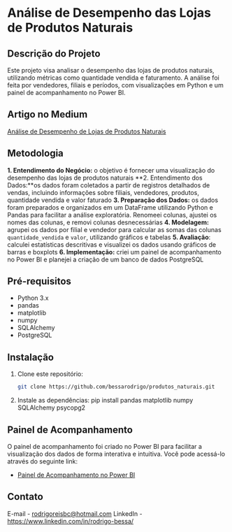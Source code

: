 # Análise de Desempenho das Lojas de Produtos Naturais

## Descrição do Projeto

Este projeto visa analisar o desempenho das lojas de produtos naturais, utilizando métricas como quantidade vendida e faturamento. A análise foi feita por vendedores, filiais e períodos, com visualizações em Python e um painel de acompanhamento no Power BI.

## Artigo no Medium

[Análise de Desempenho de Lojas de Produtos Naturais](https://medium.com/@reisrodri/an%C3%A1lise-de-desempenho-de-lojas-de-produtos-naturais-em-salvador-um-estudo-de-caso-8fe3e39e60c2)

## Metodologia

**1. Entendimento do Negócio:** o objetivo é fornecer uma visualização do desempenho das lojas de produtos naturais
**2. Entendimento dos Dados:**os dados foram coletados a partir de registros detalhados de vendas, incluindo informações sobre filiais, vendedores, produtos, quantidade vendida e valor faturado
**3. Preparação dos Dados:** os dados foram preparados e organizados em um DataFrame utilizando Python e Pandas para facilitar a análise exploratória. Renomeei colunas, ajustei os nomes das colunas, e removi colunas desnecessárias
**4. Modelagem:** agrupei os dados por filial e vendedor para calcular as somas das colunas `quantidade_vendida` e `valor`, utilizando gráficos e tabelas
**5. Avaliação**: calculei estatísticas descritivas e visualizei os dados usando gráficos de barras e boxplots
**6. Implementação:** criei um painel de acompanhamento no Power BI e planejei a criação de um banco de dados PostgreSQL

## Pré-requisitos

- Python 3.x
- pandas
- matplotlib
- numpy
- SQLAlchemy
- PostgreSQL

## Instalação

1. Clone este repositório:
   ```bash
   git clone https://github.com/bessarodrigo/produtos_naturais.git

2. Instale as dependências:
pip install pandas matplotlib numpy SQLAlchemy psycopg2

## Painel de Acompanhamento

<p>O painel de acompanhamento foi criado no Power BI para facilitar a visualização dos dados de forma interativa e intuitiva. Você pode acessá-lo através do seguinte link:</p>

<ul>
  <li><a href="https://app.powerbi.com/view?r=eyJrIjoiYmIyMzBmYzUtMjQ0ZS00NmIyLWI4ZDktNzgwNGI4ZGM3YmU1IiwidCI6ImNiNTAwMGI3LWE3MGYtNDQyYi04ZGQ1LWEwZTk5MjU5NjVhYSJ9" target="_blank">Painel de Acompanhamento no Power BI</a></li>
</ul>

## Contato
E-mail - rodrigoreisbc@hotmail.com
LinkedIn - https://www.linkedin.com/in/rodrigo-bessa/
